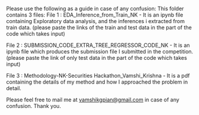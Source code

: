 Please use the following as a guide in case of any confusion:
This folder contains 3 files:
File 1 : EDA_Inference_from_Train_NK - It is an ipynb file containing Exploratory data analysis, and the inferences i extracted from train data. (please paste the links of the train and test data in the part of the code which takes input)

File 2 : SUBMISSION_CODE_EXTRA_TREE_REGRESSOR_CODE_NK - It is an ipynb file which produces the submission file I submitted in the competition. (please paste the link of only test data in the part of the code which takes input)

File 3 : Methodology-NK-Securities Hackathon_Vamshi_Krishna - It is a pdf containing the details of my method and how I approached the problem in detail. 

Please feel free to mail me at vamshikgpian@gmail.com in case of any confusion.
Thank you.
